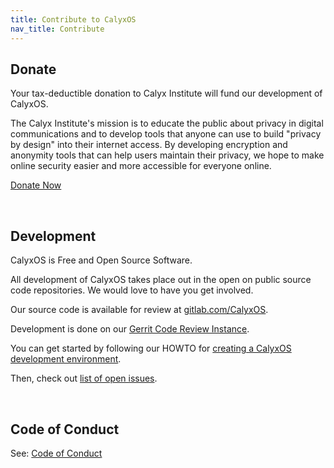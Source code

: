 ```yaml
---
title: Contribute to CalyxOS
nav_title: Contribute
---
```


## Donate

Your tax-deductible donation to Calyx Institute will fund our development of CalyxOS.

The Calyx Institute's mission is to educate the public about privacy in digital communications and to develop tools that anyone can use to build "privacy by design" into their internet access. By developing encryption and anonymity tools that can help users maintain their privacy, we hope to make online security easier and more accessible for everyone online.

<a class="btn btn-outline-secondary" href="https://members.calyxinstitute.org/donate">Donate Now</a>

<br />

## Development

CalyxOS is Free and Open Source Software.

All development of CalyxOS takes place out in the open on public source code repositories. We would love to have you get involved.

Our source code is available for review at [gitlab.com/CalyxOS](https://gitlab.com/CalyxOS).

Development is done on our [Gerrit Code Review Instance](https://review.calyxos.org/).

You can get started by following our HOWTO for [creating a CalyxOS development environment](https://gitlab.com/CalyxOS/calyxos/wikis/Getting-Started).

Then, check out [list of open issues](https://gitlab.com/CalyxOS/calyxos/issues/).

<br />

## Code of Conduct
See: [Code of Conduct](code-of-conduct)

